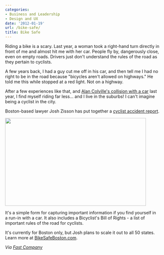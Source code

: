 ```yaml
---
categories:
- Business and Leadership
- Design and UX
date: '2012-01-19'
url: /bike-safe/
title: Bike Safe
---
```


Riding a bike is a scary. Last year, a woman took a right-hand turn directly in front of me and almost hit me with her car. People fly by, dangerously close, even on empty roads. Drivers just don't understand the rules of the road as they pertain to cyclists.

A few years back, I had a guy cut me off in his car, and then tell me I had no right to be in the road because "bicycles aren't allowed on highways." He told me this while stopped at a red light. Not on a highway.

After a few experiences like that, and <a href="http://alancolville.org/2011/02/in-the-saddle/">Alan Colville's collision with a car</a> last year, I find myself riding far less... and I live in the suburbs! I can't imagine being a cyclist in the city.

Boston-based lawyer Josh Zisson has put together a <a href="http://bikesafeboston.com/">cyclist accident report</a>.

<img src="https://gomakethings.com/wp-content/uploads/2012/01/cyclist-accident-report.jpg" alt="" title="cyclist-accident-report" width="460" height="287" class="aligncenter size-full wp-image-1956" />

It's a simple form for capturing important information if you find yourself in a run-in with a car. It also includes a Bicyclist's Bill of Rights - a list of important rules of the road for cyclists.

It's currently for Boston only, but Josh plans to scale it out to all 50 states. Learn more at <a href="http://bikesafeboston.com/">BikeSafeBoston.com</a>.

<em>Via <a href="http://www.fastcoexist.com/1679076/what-to-do-when-youre-doored-fill-out-a-bike-accident-report-card">Fast Company</a></em>